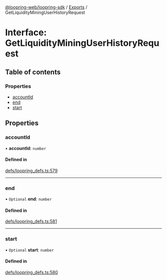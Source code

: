 [@loopring-web/loopring-sdk](../README.md) / [Exports](../modules.md) / GetLiquidityMiningUserHistoryRequest

# Interface: GetLiquidityMiningUserHistoryRequest

## Table of contents

### Properties

- [accountId](GetLiquidityMiningUserHistoryRequest.md#accountid)
- [end](GetLiquidityMiningUserHistoryRequest.md#end)
- [start](GetLiquidityMiningUserHistoryRequest.md#start)

## Properties

### accountId

• **accountId**: `number`

#### Defined in

[defs/loopring_defs.ts:579](https://github.com/Loopring/loopring_sdk/blob/acbd5a2/src/defs/loopring_defs.ts#L579)

___

### end

• `Optional` **end**: `number`

#### Defined in

[defs/loopring_defs.ts:581](https://github.com/Loopring/loopring_sdk/blob/acbd5a2/src/defs/loopring_defs.ts#L581)

___

### start

• `Optional` **start**: `number`

#### Defined in

[defs/loopring_defs.ts:580](https://github.com/Loopring/loopring_sdk/blob/acbd5a2/src/defs/loopring_defs.ts#L580)
